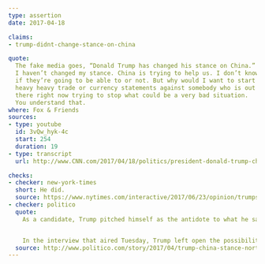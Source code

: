 ```yaml
---
type: assertion
date: 2017-04-18

claims:
- trump-didnt-change-stance-on-china

quote:
  The fake media goes, “Donald Trump has changed his stance on China.”
  I haven’t changed my stance. China is trying to help us. I don’t know
  if they’re going to be able to or not. But why would I want to start
  heavy heavy trade or currency statements against somebody who is out
  there right now trying to stop what could be a very bad situation.
  You understand that.
where: Fox & Friends
sources:
- type: youtube
  id: 3vQw_hyk-4c
  start: 254
  duration: 19
- type: transcript
  url: http://www.CNN.com/2017/04/18/politics/president-donald-trump-chinese-president-xi-friendly/index.html

checks:
- checker: new-york-times
  short: He did.
  source: https://www.nytimes.com/interactive/2017/06/23/opinion/trumps-lies.html
- checker: politico
  quote:
    As a candidate, Trump pitched himself as the antidote to what he said had become a one-sided relationship with China. He promised to label China a currency manipulator on Day One, something he has now said he has no immediate plans to do, and to make more even the trade relationship between the two nations.


    In the interview that aired Tuesday, Trump left open the possibility that China might ultimately be unable, or unwilling, to apply sufficient pressure on North Korea.
  source: http://www.politico.com/story/2017/04/trump-china-stance-north-korea-237321
---
```

